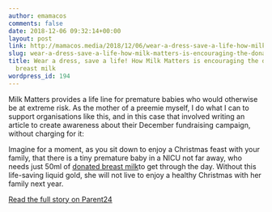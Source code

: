 ```yaml
---
author: emamacos
comments: false
date: 2018-12-06 09:32:14+00:00
layout: post
link: http://mamacos.media/2018/12/06/wear-a-dress-save-a-life-how-milk-matters-is-encouraging-the-donation-of-breast-milk/
slug: wear-a-dress-save-a-life-how-milk-matters-is-encouraging-the-donation-of-breast-milk
title: Wear a dress, save a life! How Milk Matters is encouraging the donation of
  breast milk
wordpress_id: 194
---
```





Milk Matters provides a life line for premature babies who would otherwise be at extreme risk. As the mother of a preemie myself, I do what I can to support organisations like this, and in this case that involved writing an article to create awareness about their December fundraising campaign, without charging for it:







Imagine for a moment, as you sit down to enjoy a Christmas feast with your family, that there is a tiny premature baby in a NICU not far away, who needs just 50ml of [donated breast milk](http://milkmatters.org/using-donor-milk/)to get through the day. Without this life-saving liquid gold, she will not live to enjoy a healthy Christmas with her family next year.







[Read the full story on Parent24](https://www.parent24.com/Baby/Breastfeeding/wear-a-dress-save-a-life-how-milk-matters-is-encouraging-the-donation-of-breast-milk-20181205) 




